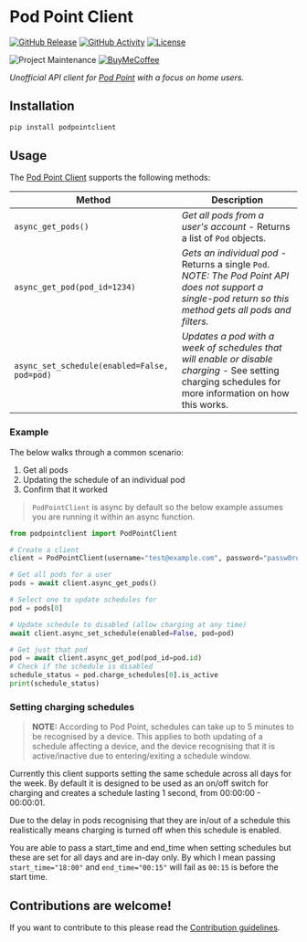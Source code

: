 # Pod Point Client

[![GitHub Release][releases-shield]][releases]
[![GitHub Activity][commits-shield]][commits]
[![License][license-shield]](LICENSE)

![Project Maintenance][maintenance-shield]
[![BuyMeCoffee][buymecoffeebadge]][buymecoffee]

_Unofficial API client for [Pod Point][pod_point_web] with a focus on home users._


## Installation

```bash
pip install podpointclient
```

## Usage

The [Pod Point Client][pod_point_client] supports the following methods:

Method | Description
---|---
`async_get_pods()` | *Get all pods from a user's account* - Returns a list of `Pod` objects.
`async_get_pod(pod_id=1234)` | *Gets an individual pod* - Returns a single `Pod`. *_NOTE: The Pod Point API does not support a single-pod return so this method gets all pods and filters._*
`async_set_schedule(enabled=False, pod=pod)` | *Updates a pod with a week of schedules that will enable or disable charging* - See setting charging schedules for more information on how this works.

### Example

The below walks through a common scenario: 

1. Get all pods
1. Updating the schedule of an individual pod
1. Confirm that it worked

> `PodPointClient` is async by default so the below example assumes you are running it within an async function.

```python
from podpointclient import PodPointClient

# Create a client
client = PodPointClient(username="test@example.com", password="passw0rd!1")

# Get all pods for a user
pods = await client.async_get_pods()

# Select one to update schedules for
pod = pods[0]

# Update schedule to disabled (allow charging at any time)
await client.async_set_schedule(enabled=False, pod=pod)

# Get just that pod
pod = await client.async_get_pod(pod_id=pod.id)
# Check if the schedule is disabled
schedule_status = pod.charge_schedules[0].is_active
print(schedule_status)
```

### Setting charging schedules

> **NOTE:** According to Pod Point, schedules can take up to 5 minutes to be recognised by a device. This applies to both updating of a schedule affecting a device, and the device recognising that it is active/inactive due to entering/exiting a schedule window.

Currently this client supports setting the same schedule across all days for the week. By default it is designed to be used as an on/off switch for charging and creates a schedule lasting 1 second, from 00:00:00 - 00:00:01.

Due to the delay in pods recognising that they are in/out of a schedule this realistically means charging is turned off when this schedule is enabled.

You are able to pass a start_time and end_time when setting schedules but these are set for all days and are in-day only. By which I mean passing `start_time="18:00"` and `end_time="00:15"` will fail as `00:15` is before the start time.


## Contributions are welcome!

If you want to contribute to this please read the [Contribution guidelines](CONTRIBUTING.md).

[pod_point_web]: https://pod-point.com
[pod_point_client]: https://github.com/mattrayner/podpointclient
[buymecoffee]: https://www.buymeacoffee.com/mattrayner
[buymecoffeebadge]: https://img.shields.io/badge/buy%20me%20a%20coffee-donate-yellow.svg?style=for-the-badge
[commits-shield]: https://img.shields.io/github/commit-activity/y/mattrayner/podpointclient.svg?style=for-the-badge
[commits]: https://github.com/mattrayner/podpointclient/commits/master
[license-shield]: https://img.shields.io/github/license/mattrayner/podpointclient.svg?style=for-the-badge
[maintenance-shield]: https://img.shields.io/badge/maintainer-Matt%20Rayner-blue.svg?style=for-the-badge
[releases-shield]: https://img.shields.io/github/release/mattrayner/podpointclientt.svg?style=for-the-badge
[releases]: https://github.com/mattrayner/podpointclient/releases
